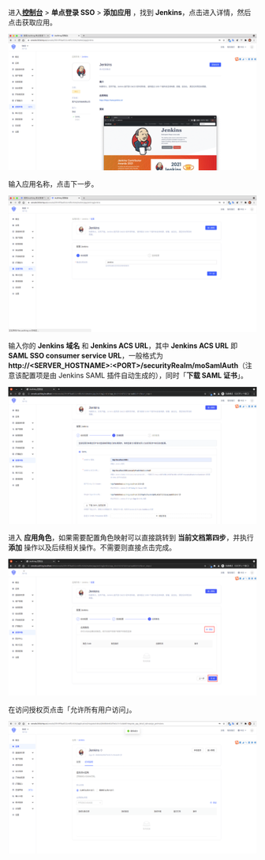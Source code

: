 <IntegrationDetailCard :title="`在 ${$localeConfig.brandName} 中创建应用`">

进入[**控制台**](https://console.authing.cn) > **单点登录 SSO** > **添加应用** ，找到 **Jenkins**，点击进入详情，然后点击获取应用。

<img src="../../images/integration/jenkins/1-1.png" class="md-img-padding" />

输入应用名称，点击下一步。

<img src="../../images/integration/jenkins/1-2.png" class="md-img-padding" />

输入你的 **Jenkins 域名** 和 **Jenkins ACS URL**，其中 **Jenkins ACS URL** 即 **SAML SSO consumer service URL**，一般格式为 **http://&lt;SERVER_HOSTNAME&gt;:&lt;PORT&gt;/securityRealm/moSamlAuth**（注意该配置项是由 Jenkins SAML 插件自动生成的），同时「**下载 SAML 证书**」。

<img src="../../images/integration/jenkins/fix1-1.png" class="md-img-padding" />

进入 **应用角色**，如果需要配置角色映射可以直接跳转到 **当前文档第四步**，并执行 **添加** 操作以及后续相关操作。不需要则直接点击完成。

<img src="../../images/integration/jenkins/fix1-2.png" class="md-img-padding" />

在访问授权页点击「允许所有用户访问」。

<img src="../../images/integration/jenkins/1-4.png" class="md-img-padding" />

</IntegrationDetailCard>
